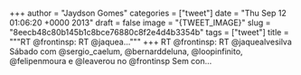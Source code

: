 
+++
author = "Jaydson Gomes"
categories = ["tweet"]
date = "Thu Sep 12 01:06:20 +0000 2013"
draft = false
image = "{TWEET_IMAGE}"
slug = "8eecb48c80b145b1c8bce76880c8f2e4d4b3354b"
tags = ["tweet"]
title = """RT @frontinsp: RT @jaquea..."""
+++
RT @frontinsp: RT @jaquealvesilva Sábado com @sergio_caelum, @bernarddeluna, @loopinfinito, @felipenmoura e @leaverou no @frontinsp Sem con…
